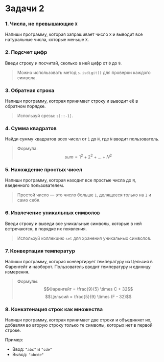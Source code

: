 # Задачи 2

### 1. Числа, не превышающие `X`
Напиши программу, которая запрашивает число `X` и выводит все натуральные числа, которые меньше `X`.

### 2. Подсчет цифр
Введи строку и посчитай, сколько в ней цифр от `0` до `9`. 
> Можно использовать метод `s.isdigit()` для проверки каждого символа.

### 3. Обратная строка
Напиши программу, которая принимает строку и выводит её в обратном порядке.
> Используй срезы: `s[::-1]`.

### 4. Сумма квадратов
Найди сумму квадратов всех чисел от `1` до `N`, где `N` вводит пользователь.
> Формула:
> $$sum = 1^2 + 2^2 + ... + N^2$$

### 5. Нахождение простых чисел
Напиши программу, которая находит все простые числа до `N`, введенного пользователем.
> Простой число — это число больше `1`, делящееся только на `1` и само себя.

### 6. Извлечение уникальных символов
Введи строку и выведи все уникальные символы, которые в ней встречаются, в порядке их появления.
> Используй коллекцию `set` для хранения уникальных символов.

### 7. Конвертация температур
Напиши программу, которая конвертирует температуру из Цельсия в Фаренгейт и наоборот. Пользователь вводит температуру и единицу измерения.
> Формулы:
> $$Фаренгейт = \frac{9}{5} \times C + 32$$
> $$Цельсий = \frac{5}{9} \times (F - 32)$$

### 8. Конкатенация строк как множества
Напиши программу, которая принимает две строки и объединяет их, добавляя во вторую строку только те символы, которых нет в первой строке.

Пример:
- Ввод: `"abc"` и `"cde"`
- Вывод: `"abcde"`
